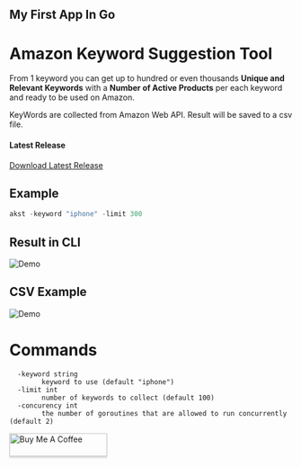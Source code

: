 ## My First App In Go

# Amazon Keyword Suggestion Tool
From 1 keyword you can get up to hundred or even thousands **Unique and Relevant Keywords** with a **Number of Active Products** per each keyword and ready to be used on Amazon.

KeyWords are collected from Amazon Web API.
Result will be saved to a csv file.

#### Latest Release
[Download Latest Release](https://github.com/drawrowfly/amazon-keyword-suggestion-golang/releases/)

## Example 
```go
akst -keyword "iphone" -limit 300
```
## Result in CLI
![Demo](https://i.imgur.com/O2Dgehi.png)

## CSV Example
![Demo](https://i.imgur.com/OwCLSev.png)


# Commands
```
  -keyword string
        keyword to use (default "iphone")
  -limit int
        number of keywords to collect (default 100)
  -concurency int
        the number of goroutines that are allowed to run concurrently (default 2)
```


<a href="https://www.buymeacoffee.com/Usom2qC" target="_blank"><img src="https://cdn.buymeacoffee.com/buttons/default-blue.png" alt="Buy Me A Coffee" style="height: 41px !important;width: 174px !important;box-shadow: 0px 3px 2px 0px rgba(190, 190, 190, 0.5) !important;-webkit-box-shadow: 0px 3px 2px 0px rgba(190, 190, 190, 0.5) !important;" ></a>
